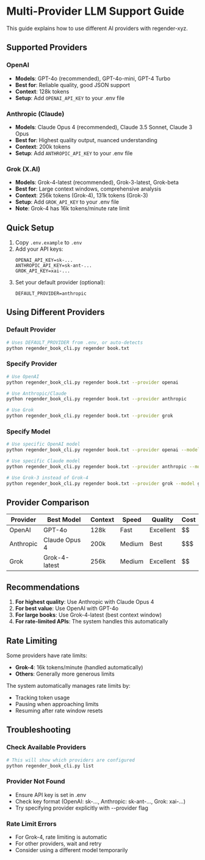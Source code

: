 # Multi-Provider LLM Support Guide

This guide explains how to use different AI providers with regender-xyz.

## Supported Providers

### OpenAI
- **Models**: GPT-4o (recommended), GPT-4o-mini, GPT-4 Turbo
- **Best for**: Reliable quality, good JSON support
- **Context**: 128k tokens
- **Setup**: Add `OPENAI_API_KEY` to your .env file

### Anthropic (Claude)
- **Models**: Claude Opus 4 (recommended), Claude 3.5 Sonnet, Claude 3 Opus
- **Best for**: Highest quality output, nuanced understanding
- **Context**: 200k tokens
- **Setup**: Add `ANTHROPIC_API_KEY` to your .env file

### Grok (X.AI)
- **Models**: Grok-4-latest (recommended), Grok-3-latest, Grok-beta
- **Best for**: Large context windows, comprehensive analysis
- **Context**: 256k tokens (Grok-4), 131k tokens (Grok-3)
- **Setup**: Add `GROK_API_KEY` to your .env file
- **Note**: Grok-4 has 16k tokens/minute rate limit

## Quick Setup

1. Copy `.env.example` to `.env`
2. Add your API keys:
   ```
   OPENAI_API_KEY=sk-...
   ANTHROPIC_API_KEY=sk-ant-...
   GROK_API_KEY=xai-...
   ```
3. Set your default provider (optional):
   ```
   DEFAULT_PROVIDER=anthropic
   ```

## Using Different Providers

### Default Provider
```bash
# Uses DEFAULT_PROVIDER from .env, or auto-detects
python regender_book_cli.py regender book.txt
```

### Specify Provider
```bash
# Use OpenAI
python regender_book_cli.py regender book.txt --provider openai

# Use Anthropic/Claude
python regender_book_cli.py regender book.txt --provider anthropic

# Use Grok
python regender_book_cli.py regender book.txt --provider grok
```

### Specify Model
```bash
# Use specific OpenAI model
python regender_book_cli.py regender book.txt --provider openai --model gpt-4o-mini

# Use specific Claude model
python regender_book_cli.py regender book.txt --provider anthropic --model claude-3-5-sonnet-latest

# Use Grok-3 instead of Grok-4
python regender_book_cli.py regender book.txt --provider grok --model grok-3-latest
```

## Provider Comparison

| Provider | Best Model | Context | Speed | Quality | Cost |
|----------|------------|---------|-------|---------|------|
| OpenAI | GPT-4o | 128k | Fast | Excellent | $$ |
| Anthropic | Claude Opus 4 | 200k | Medium | Best | $$$ |
| Grok | Grok-4-latest | 256k | Medium | Excellent | $$ |

## Recommendations

1. **For highest quality**: Use Anthropic with Claude Opus 4
2. **For best value**: Use OpenAI with GPT-4o
3. **For large books**: Use Grok-4-latest (best context window)
4. **For rate-limited APIs**: The system handles this automatically

## Rate Limiting

Some providers have rate limits:
- **Grok-4**: 16k tokens/minute (handled automatically)
- **Others**: Generally more generous limits

The system automatically manages rate limits by:
- Tracking token usage
- Pausing when approaching limits
- Resuming after rate window resets

## Troubleshooting

### Check Available Providers
```bash
# This will show which providers are configured
python regender_book_cli.py list
```

### Provider Not Found
- Ensure API key is set in .env
- Check key format (OpenAI: sk-..., Anthropic: sk-ant-..., Grok: xai-...)
- Try specifying provider explicitly with --provider flag

### Rate Limit Errors
- For Grok-4, rate limiting is automatic
- For other providers, wait and retry
- Consider using a different model temporarily